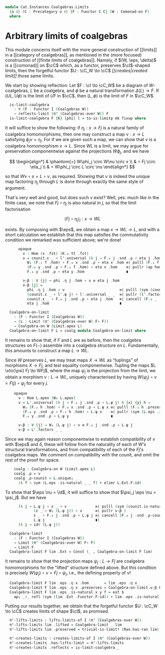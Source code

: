 <!--
```agda
open import Cat.Instances.Shape.Terminal
open import Cat.Functor.Kan.Reflection
open import Cat.Instances.Coalgebras
open import Cat.Diagram.Limit.Base
open import Cat.Diagram.Limit.Cone
open import Cat.Functor.Kan.Unique
open import Cat.Functor.Naturality
open import Cat.Functor.Coherence
open import Cat.Functor.Constant
open import Cat.Functor.Kan.Base
open import Cat.Diagram.Comonad
open import Cat.Displayed.Total
open import Cat.Functor.Compose
open import Cat.Prelude

import Cat.Functor.Reasoning as Func
import Cat.Reasoning

open creates-limit
open lifts-limit
```
-->

```agda
module Cat.Instances.Coalgebras.Limits
  {o ℓ} (C : Precategory o ℓ) {F : Functor C C} (W : Comonad-on F)
  where
```

<!--
```agda
open Cat.Reasoning C

open Total-hom
open _=>_

open Coalgebra-on
open Comonad-on W using (module comult ; module counit ; W-∘ ; W-id ; W₀ ; W₁)

private module W = Func F
```
-->

# Arbitrary limits of coalgebras

This module concerns itself with the more general construction of
[[limits]] in a [[category of coalgebras]], as mentioned in the (more
focused) construction of [[finite limits of coalgebras]]. Namely, if
$(W, \eps, \delta)$ is a [[comonad]] on $\cC$ which, as a functor,
preserves $\cI$-shaped limits, then the forgetful functor $U : \cC_W \to
\cC$ *[[creates|created limit]]* those same limits.

<!--
```agda
module
  _ {oi ℓi} {I : Precategory oi ℓi}
    (pres : ∀ (G : Functor I C) → preserves-limit F G)
  where
```
-->

We start by showing reflection: Let $F : \cI \to \cC_W$ be a diagram of
$W$-coalgebras, $L$ be a coalgebra, and $\phi$ be a natural
transformation $\Delta(L) \to F$. If $(UL, U\phi)$ is the limit of $UF$
in $\cC$, then $(L, \phi)$ is the limit of $F$ in $\cC_W$.

```agda
  is-limit-coalgebra
    : ∀ (F : Functor I (Coalgebras W))
    → reflects-limit (πᶠ (Coalgebras-over W)) F
  is-limit-coalgebra F {K} {phi} l = to-is-limitp mk fixup where
```

It will suffice to show the following: if $\eta_j : x \to Fj$ is a
natural family of coalgebra homomorphisms, then one may construct a map
$\nu : x \to L$ satisfying $\phi_j \nu = \eta_j$. For if we are given
such a map, we can show that $\nu$ is a coalgebra homomorphism $x \to
L$. Since $WL$ is a limit, we may argue for preservation componentwise
against the projections $W\phi_j$, and we have

$$
\begin{align*}
& \phantom{=} W\phi_j \circ W\nu \circ x  \\
&          =  Fj \circ \eta_j             \\
&          =  W\phi_j \circ L \circ \nu
\end{align*}
$$

so that $W\nu \circ x = L \circ \nu$, as required. Showing that $\nu$ is
indeed the unique map factoring $\eta_j$ through $L$ is done through
exactly the same style of argument.

<!--
```agda
    module K = Functor K
    module F = Functor F

    module l = is-limit l
    module l' = is-limit (pres _ l)
    open make-is-limit

    module
      _ {x : Coalgebras.Ob W}
        (eta : (j : Precategory.Ob I) → Coalgebras.Hom W x (F.₀ j))
        (nat : ∀ {x y} (f : Precategory.Hom I x y) → Coalgebras._∘_ W (F.₁ f) (eta x) ≡ eta y)
      where
```
-->

That's very well and good, but does such $\nu$ exist? Well, yes: much
like in the finite case, we note that $Fj \circ \eta_j$ is also natural
in $j$, so that the limit factorisation

$$
\langle Fj \circ \eta_j \rangle_j : x \to WL
$$

exists. By composing with $\eps$, we obtain a map $x \to WL \to L$, and
with a short calculation we establish that this map satisfies the
commutativity condition we remarked was sufficient above; we're done!

```agda
      opaque
        ν : Hom (x .fst) (K.₀ tt .fst)
        ν = counit.ε _ ∘ l'.universal (λ j → F.₀ j .snd .ρ ∘ eta j .hom) λ {x} {y} f →
          W₁ (F.₁ f .hom) ∘ F.₀ x .snd .ρ ∘ eta x .hom ≡⟨ pulll (F.₁ f .preserves) ⟩
          (F.₀ y .snd .ρ ∘ F.₁ f .hom) ∘ eta x .hom    ≡⟨ pullr (ap hom (nat _)) ⟩
          F.₀ y .snd .ρ ∘ eta y .hom                   ∎

        ν-β : ∀ {j} → phi .η j .hom ∘ ν ≡ eta j .hom
        ν-β {j} =
          phi .η j .hom ∘ ν                         ≡⟨ pulll (sym (counit.is-natural _ _ _)) ⟩
          (counit.ε _ ∘ l'.ψ j) ∘ l'.universal _ _  ≡⟨ pullr (l'.factors _ _) ⟩
          counit.ε _ ∘ F.₀ j .snd .ρ ∘ eta j .hom   ≡⟨ cancell (F.₀ _ .snd .ρ-counit) ⟩
          eta j .hom                                ∎
```

<!--
```agda
    mk : make-is-limit F (K.₀ tt)
    mk .ψ j .hom       = l.ψ j
    mk .ψ j .preserves = phi .η j .preserves
    mk .commutes f = ext (l.commutes f)
    mk .universal eta nat .hom = ν eta nat
    mk .universal eta nat .preserves = l'.unique₂ _
      (λ f → pulll (F.₁ f .preserves) ∙ pullr (ap hom (nat _)))
      (λ j → W.pulll (ν-β eta nat) ∙ eta j .preserves)
      (λ j → pulll (phi .η j .preserves) ∙ pullr (ν-β eta nat))
    mk .factors eta nat = ext (ν-β eta nat)
    mk .unique eta nat other comm = ext (l.unique₂ _
      (λ f → ap hom (nat f)) (λ j → ap hom (comm j)) (λ j → ν-β eta nat))

    abstract
      fixup : ∀ {j} → mk .ψ j ≡ phi .η j
      fixup = ext refl
```
-->

```agda
  Coalgebra-on-limit
    : (F : Functor I (Coalgebras W))
    → (L : Limit (πᶠ (Coalgebras-over W) F∘ F))
    → Coalgebra-on W (Limit.apex L)
  Coalgebra-on-limit F L = coalg module Coalgebra-on-limit where
```

It remains to show that, if $F$ and $L$ are as before, then the
coalgebra structures on $F(-)$ assemble into a coalgebra structure on
$L$. Fundamentally, this amounts to construct a map $L \to WL$.

<!--
```agda
    private
      module L   = Limit L
      module L'  = is-limit (pres (πᶠ _ F∘ F) L.has-limit)
      module L'' = is-limit (pres _ (pres (πᶠ _ F∘ F) L.has-limit))
      module F   = Functor F
      open counit using (ε)
```
-->

Since $W$ preserves $L$, we may treat maps $X \to WL$ as “tuplings” of
morphisms $X \to Fj$, and test equality componentwise. Tupling the maps
$L \xto{\psi} Fj \to WFj$, where the map $\psi_j$ is the projection from
the limit, we obtain a morphism $\nu : L \to WL$, uniquely characterised
by having $W(\psi_j) \circ \nu = F(j) \circ \psi_j$ for every $j$.

```agda
    opaque
      ν : Hom L.apex (W₀ L.apex)
      ν = L'.universal (λ j → F.₀ j .snd .ρ ∘ L.ψ j) λ {x} {y} h →
        W₁ (F.₁ h .hom) ∘ F.₀ x .snd .ρ ∘ L.ψ x ≡⟨ pulll (F.₁ h .preserves) ⟩
        (F.₀ y .snd .ρ ∘ F.₁ h .hom) ∘ L.ψ x    ≡⟨ pullr (sym (L.eps .is-natural _ _ _) ∙ elimr L.Ext.F-id) ⟩
        F.₀ y .snd .ρ ∘ L.ψ y                   ∎

      ν-β : ∀ {j} → W₁ (L.ψ j) ∘ ν ≡ F.₀ j .snd .ρ ∘ L.ψ j
      ν-β = L'.factors _ _
```

Since we may again reason componentwise to establish compatibility of
$\nu$ with $\eps$ and $\delta$, these will follow from the naturality of
each of $W$'s structural transformations, and from compatibility of each
of the $Fj$'s coalgebra maps. We comment on compatibility with the
counit, and omit the rest of the proof for space.

```agda
    coalg : Coalgebra-on W (Limit.apex L)
    coalg .ρ = ν
    coalg .ρ-counit = L.unique₂ _
      (λ f → sym (L.eps .is-natural _ _ f) ∙ elimr L.Ext.F-id)
```

To show that $\eps \nu = \id$, it will suffice to show that $\psi_j \eps
\nu = \psi_j$. But we have

```agda
      (λ j → L.ψ j ∘ ε _ ∘ ν             ≡⟨ pulll (sym (counit.is-natural _ _ _)) ⟩
             (ε _ ∘ W₁ (L.ψ j)) ∘ ν      ≡⟨ pullr ν-β ⟩
             ε _ ∘ F.₀ j .snd .ρ ∘ L.ψ j ≡⟨ cancell (F.₀ j .snd .ρ-counit) ⟩
             L.ψ j                       ∎)
      (λ j → idr (L.ψ j))
```

<!--
```agda
    coalg .ρ-comult = L''.unique₂ _
      (λ f → W.extendl (F.₁ f .preserves) ∙ ap₂ _∘_ refl
        ( pulll (F.₁ f .preserves)
        ∙ pullr (sym (L.eps .is-natural _ _ f) ∙ elimr L.Ext.F-id)))
      (λ j → pulll (sym (comult.is-natural _ _ _))
          ∙∙ pullr ν-β
          ∙∙ extendl (F.₀ j .snd .ρ-comult))
      (λ j → W.extendl ν-β ∙ ap₂ _∘_ refl ν-β)

  open Ran
  open is-ran
```
-->

```agda
  Coalgebra-limit
    : (F : Functor I (Coalgebras W))
    → Limit (πᶠ (Coalgebras-over W) F∘ F)
    → Limit F
  Coalgebra-limit F lim .Ext = Const (_ , Coalgebra-on-limit F lim)
```

It remains to show that the projection maps $\psi_j : L \to Fj$ are
coalgebra homomorphisms for the "lifted" structure defined above. But
this condition is precisely $W(\psi_j) \circ \nu = Fj \circ \psi_j$,
i.e., the defining property of $\nu$!

```agda
  Coalgebra-limit F lim .eps .η x .hom       = lim .eps .η x
  Coalgebra-limit F lim .eps .η x .preserves = Coalgebra-on-limit.ν-β F lim
  Coalgebra-limit F lim .eps .is-natural x y f = ext $
    ap₂ _∘_ refl (sym (lim .Ext .Functor.F-id)) ∙ lim .eps .is-natural x y f
```

<!--
```agda
  Coalgebra-limit F lim .has-ran = is-limit-coalgebra F $ natural-isos→is-ran
    idni idni rem₁
    (Nat-path λ x → idl _ ∙ elimr (elimr refl ∙ lim .Ext .Functor.F-id))
    (lim .has-ran)

    where
    open make-natural-iso

    rem₁ : lim .Ext ≅ⁿ πᶠ (Coalgebras-over W) F∘ Const (_ , Coalgebra-on-limit F lim)
    rem₁ = to-natural-iso λ where
      .eta x → id
      .inv x → id
      .eta∘inv x → idl id
      .inv∘eta x → idl id
      .natural x y f → eliml refl ∙ intror (lim .Ext .Functor.F-id)
```
-->

Putting our results together, we obtain that the forgetful functor
$U : \cC_W \to \cC$ creates limits of shape $\cI$, as promised.

```agda
  πᶠ-lifts-limits : lifts-limits-of I (πᶠ (Coalgebras-over W))
  πᶠ-lifts-limits lim .lifted = Coalgebra-limit _ lim
  πᶠ-lifts-limits lim .preserved = trivial-is-limit! (Ran.has-ran lim)

  πᶠ-creates-limits : creates-limits-of I (πᶠ (Coalgebras-over W))
  πᶠ-creates-limits .has-lifts-limit = πᶠ-lifts-limits
  πᶠ-creates-limits .reflects = is-limit-coalgebra _
```
